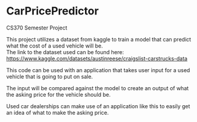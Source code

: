 # CarPricePredictor
CS370 Semester Project

This project utilizes a dataset from kaggle to train a model that can predict what the cost of a used vehicle will be.\
The link to the dataset used can be found here: https://www.kaggle.com/datasets/austinreese/craigslist-carstrucks-data

This code can be used with an application that takes user input for a used vehicle that is going to put on sale.

The input will be compared against the model to create an output of what the asking price for the vehicle should be.

Used car dealerships can make use of an application like this to easily get an idea of what to make the asking price.
